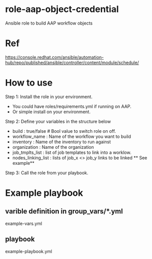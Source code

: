 # role-aap-object-credential
Ansible role to build AAP workflow objects

# Ref
https://console.redhat.com/ansible/automation-hub/repo/published/ansible/controller/content/module/schedule/

# How to use

Step 1: Install the role in your environment.
   - You could have roles/requirements.yml if running on AAP.
   - Or simple install on your environment.

Step 2: Define your variables in the structure below

  - build              : true/false # Bool value to switch role on off.
  - workflow_name      : Name of the workflow you want to build
  - inventory          : Name of the inventory to run against
  - organization       : Name of the organization
  - job_tmplts_list    : list of job templates to link into a worklow.
  - nodes_linking_list : lists of job_x <> job_y links to be linked ** See example**

Step 3: Call the role from your playbook.

# Example playbook

## varible definition in group_vars/*.yml
example-vars.yml

## playbook 
example-playbook.yml
